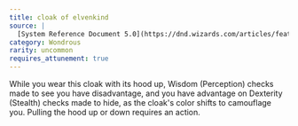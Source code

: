 ```yaml
---
title: cloak of elvenkind
source: |
  [System Reference Document 5.0](https://dnd.wizards.com/articles/features/systems-reference-document-srd)
category: Wondrous
rarity: uncommon
requires_attunement: true
---
```


While you wear this cloak with its hood up, Wisdom (Perception) checks made to see you have disadvantage, and you have advantage on Dexterity (Stealth) checks made to hide, as the cloak's color shifts to camouflage you. Pulling the hood up or down requires an action.

